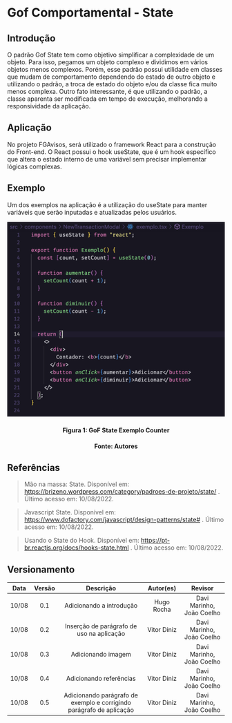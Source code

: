 # Gof Comportamental - State

## Introdução

O padrão Gof State tem como objetivo simplificar a complexidade de um objeto. Para isso, pegamos um objeto complexo e dividimos em vários objetos menos complexos. Porém, esse padrão possui utilidade em classes que mudam de comportamento dependendo do estado de outro objeto e utilizando o padrão, a troca de estado do objeto e/ou da classe fica muito menos complexa. Outro fato interessante, é que utilizando o padrão, a classe aparenta ser modificada em tempo de execução, melhorando a responsividade da aplicação.

## Aplicação

No projeto FGAvisos, será utilizado o framework React para a construção do Front-end. O React possui o hook useState, que é um hook específico que altera o estado interno de uma variável sem precisar implementar lógicas complexas.

## Exemplo

Um dos exemplos na aplicação é a utilização do useState para manter variáveis que serão inputadas e atualizadas pelos usuários.

![GoF State](../assets/img/gofstate-exemplo.png)

<h4 align = "center">Figura 1: GoF State Exemplo Counter</h6>
<h4 align = "center">Fonte: Autores</h6>

## Referências

> Mão na massa: State. Disponível em: https://brizeno.wordpress.com/category/padroes-de-projeto/state/ . Último acesso em: 10/08/2022.

> Javascript State. Disponível em: https://www.dofactory.com/javascript/design-patterns/state# . Último acesso em: 10/08/2022.

> Usando o State do Hook. Disponível em: https://pt-br.reactjs.org/docs/hooks-state.html . Último acesso em: 10/08/2022.

## Versionamento

| Data  | Versão |                              Descrição                               |  Autor(es)  |           Revisor           |
| :---: | :----: | :------------------------------------------------------------------: | :---------: | :-------------------------: |
| 10/08 |  0.1   |                       Adicionando a introdução                       | Hugo Rocha  |  Davi Marinho, João Coelho  |
| 10/08 |  0.2   |              Inserção de parágrafo de uso na aplicação               | Vitor Diniz |  Davi Marinho, João Coelho  |
| 10/08 |  0.3   |                          Adicionando imagem                          | Vitor Diniz |  Davi Marinho, João Coelho  |
| 10/08 |  0.4   |                       Adicionando referências                        | Vitor Diniz |  Davi Marinho, João Coelho  |
| 10/08 |  0.5   | Adicionando parágrafo de exemplo e corrigindo parágrafo de aplicação | Vitor Diniz |  Davi Marinho, João Coelho  |
